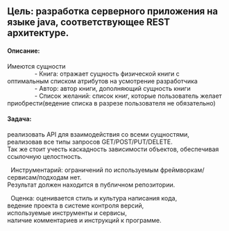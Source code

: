 
## Цель: разработка серверного приложения на языке java, соответствующее REST архитектуре.

#### Описание: 
  Имеются сущности  
                - Книга: отражает сущность физической книги с   
                  оптимальным списком атрибутов на усмотрение разработчика  
                - Автор: автор книги, дополняющий сущность книги  
                - Список желаний: список книг, которые пользователь желает  
                  приобрести(ведение списка в разрезе пользователя не обязательно)  

#### Задача: 
реализовать API для взаимодействия со всеми сущностями,   
реализовав все типы запросов GET/POST/PUT/DELETE.   
Так же стоит учесть каскадность зависимости объектов, обеспечивая ссылочную целостность.  

 
Инструментарий: ограничений по используемым фреймворкам/сервисам/подходам нет.   
Результат должен находится в публичном репозитории.  

 
Оценка: оценивается стиль и культура написания кода,    
ведение проекта в системе контроля версий,   
используемые инструменты и сервисы,   
наличие комментариев и инструкций к программе.  

 

